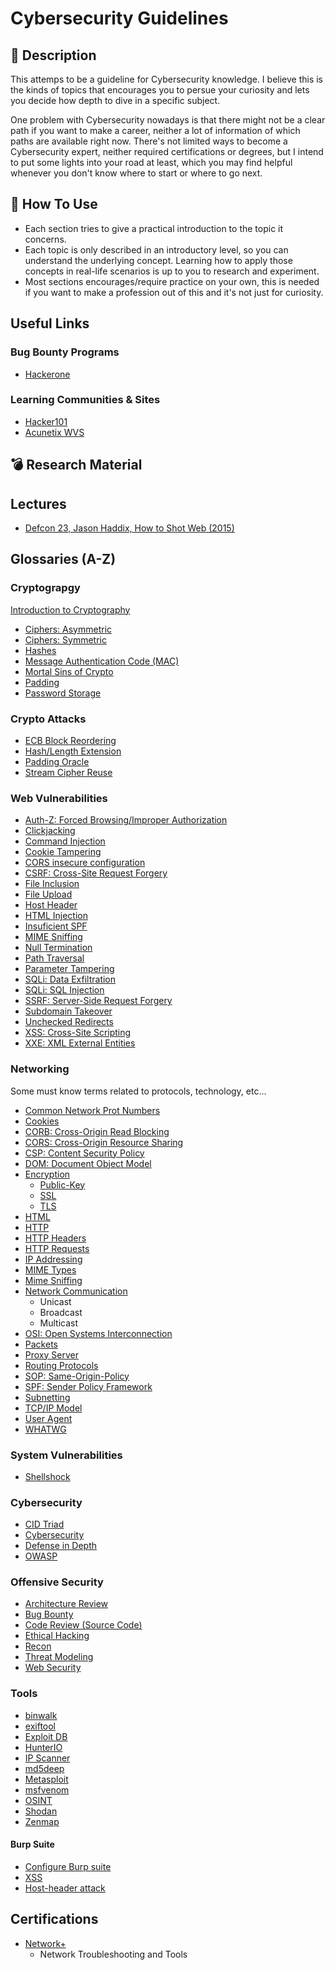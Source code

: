 # Cybersecurity Guidelines

## :pushpin: Description

This attemps to be a guideline for Cybersecurity knowledge. I believe this is the kinds of topics that encourages you to persue your curiosity and lets you decide how depth to dive in a specific subject.

One problem with Cybersecurity nowadays is that there might not be a clear path if you want to make a career, neither a lot of information of which paths are available right now. There's not limited ways to become a Cybersecurity expert, neither required certifications or degrees, but I intend to put some lights into your road at least, which you may find helpful whenever you don't know where to start or where to go next.

## :memo: How To Use

* Each section tries to give a practical introduction to the topic it concerns.
* Each topic is only described in an introductory level, so you can understand the underlying concept. Learning how to apply those concepts in real-life scenarios is up to you to research and experiment.
* Most sections encourages/require practice on your own, this is needed if you want to make a profession out of this and it's not just for curiosity.

## Useful Links

### Bug Bounty Programs

* [Hackerone](https://www.hackerone.com/)

### Learning Communities & Sites

* [Hacker101](https://www.hacker101.com/)
* [Acunetix WVS](http://testphp.vulnweb.com/)

## :bomb: Research Material

## Lectures

* [Defcon 23, Jason Haddix, How to Shot Web (2015)](./lectures/d23-how-to-shoot-web)

## Glossaries (A-Z)

### Cryptograpgy

[Introduction to Cryptography](./crypto)

* [Ciphers: Asymmetric](./crypto/ciphers/asymmetric)
* [Ciphers: Symmetric](./crypto/ciphers/symmetric)
* [Hashes](./crypto/hashes)
* [Message Authentication Code (MAC)](./crypto/mac)
* [Mortal Sins of Crypto](./crypto/mortal-sins)
* [Padding](./crypto/padding)
* [Password Storage](./crypto/pwd-storage)

### Crypto Attacks

* [ECB Block Reordering](./crypto/attacks/ecb-block-reordering)
* [Hash/Length Extension](./crypto/attacks/hash-extension)
* [Padding Oracle](./crypto/attacks/padding-oracle)
* [Stream Cipher Reuse](./crypto/attacks/stream-cipher-reuse)

### Web Vulnerabilities

* [Auth-Z: Forced Browsing/Improper Authorization](./vulnerabilities/auth-z)
* [Clickjacking](./vulnerabilities/clickjacking)
* [Command Injection](./vulnerabilities/command-injection)
* [Cookie Tampering](./vulnerabilities/cookie-tampering)
* [CORS insecure configuration](./vulnerabilities/cors-insecure)
* [CSRF: Cross-Site Request Forgery](./vulnerabilities/csrf)
* [File Inclusion](./vulnerabilities/file-inclusion)
* [File Upload](.vulnerabilities/file-upload)
* [Host Header](./vulnerabilities/host-header)
* [HTML Injection](./vulnerabilities/html-injection)
* [Insuficient SPF](./vulnerabilities/insuficient-spf)
* [MIME Sniffing](./vulnerabilities/mime-sniffing)
* [Null Termination](./vulnerabilities/null-termination)
* [Path Traversal](./vulnerabilities/path-traversal)
* [Parameter Tampering](./vulnerabilities/parameter-tampering)
* [SQLi: Data Exfiltration](./vulnerabilities/sql-exfiltration)
* [SQLi: SQL Injection](./vulnerabilities/sql-injection)
* [SSRF: Server-Side Request Forgery](./vulnerabilities/ssrf)
* [Subdomain Takeover](./vulnerabilities/subdomain-takeover)
* [Unchecked Redirects](./vulnerabilities/unchecked-redirects)
* [XSS: Cross-Site Scripting](./vulnerabilities/xss)
* [XXE: XML External Entities](./vulnerabilities/xml-entities)

### Networking

Some must know terms related to protocols, technology, etc...

* [Common Network Prot Numbers](https://www.utilizewindows.com/list-of-common-network-port-numbers/)
* [Cookies](./glossary/cookies)
* [CORB: Cross-Origin Read Blocking](./glossary/corb)
* [CORS: Cross-Origin Resource Sharing](./glossary/cors)
* [CSP: Content Security Policy](./glossary/csp)
* [DOM: Document Object Model](./glossary/dom)
* [Encryption](./glossary/encryption)
  * [Public-Key](./glossary/encryption/public-key)
  * [SSL](./glossary/encryption/ssl)
  * [TLS](./glossary/encryption/tls)
* [HTML](./glossary/html)
* [HTTP](./glossary/http)
* [HTTP Headers](./glossary/http-headers)
* [HTTP Requests](./glossary/http-requests)
* [IP Addressing](./glossary/ipaddressing)
* [MIME Types](./glossary/mime-types)
* [Mime Sniffing](./glossary/mime-sniffing)
* [Network Communication](./glossary/network-communication)
  * Unicast
  * Broadcast
  * Multicast
* [OSI: Open Systems Interconnection](./glossary/osi)
* [Packets](./glossary/packets)
* [Proxy Server](./glossary/proxy-server)
* [Routing Protocols](./glossary/routing-protocols)
* [SOP: Same-Origin-Policy](./glossary/sop)
* [SPF: Sender Policy Framework](./glossay/spf)
* [Subnetting](./glossary/subnetting)
* [TCP/IP Model](/glossary/tcp-ip)
* [User Agent](./glossary/user-agent)
* [WHATWG](./glossary/whatwg)

### System Vulnerabilities

* [Shellshock](./pentesting/shellshock)

### Cybersecurity 

* [CID Triad](./sec-glossary/cid)
* [Cybersecurity](./sec-glossary/cybersecurity)
* [Defense in Depth](./sec-glossary/did)
* [OWASP](./sec-glossary/owasp)

### Offensive Security

* [Architecture Review](./offensive/architectuer-review)
* [Bug Bounty](./offensive/bug-bounty)
* [Code Review (Source Code)](./offensive/code-review)
* [Ethical Hacking](./offensive/ethical-hacking)
* [Recon](./offensive/recon)
* [Threat Modeling](./offensive/threat-modeling)
* [Web Security](./offensive/web-sec)

### Tools

* [binwalk](./tools/binwalk)
* [exiftool](./tools/exiftool)
* [Exploit DB](./tools/exploitdb)
* [HunterIO](./tools/hunterio)
* [IP Scanner](./tools/ip-scanner)
* [md5deep](./tools/md5deep)
* [Metasploit](./tools/metasploit)
* [msfvenom](./tools/msfvenom)
* [OSINT](./tools/osint)
* [Shodan](./tools/shodan)
* [Zenmap](./tools/zenmap)

#### Burp Suite

* [Configure Burp suite](./burp/configure.md)
* [XSS](./burp/xss)
* [Host-header attack](./burp/host-header)

## Certifications

* [Network+](./certs/net+)
  * Network Troubleshooting and Tools
